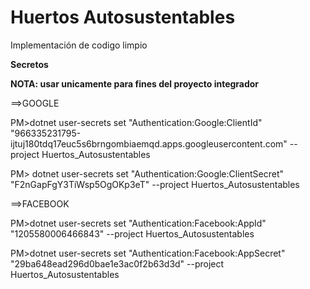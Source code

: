 # Huertos Autosustentables

Implementación de codigo limpio

**Secretos**

**NOTA: usar unicamente para fines del proyecto integrador**

==>GOOGLE

PM>dotnet user-secrets set "Authentication:Google:ClientId" "966335231795-ijtuj180tdq17euc5s6brngombiaemqd.apps.googleusercontent.com" --project Huertos_Autosustentables

PM> dotnet user-secrets set "Authentication:Google:ClientSecret" "F2nGapFgY3TiWsp5OgOKp3eT" --project Huertos_Autosustentables

==>FACEBOOK

PM>dotnet user-secrets set "Authentication:Facebook:AppId" "1205580006466843" --project Huertos_Autosustentables

PM>dotnet user-secrets set "Authentication:Facebook:AppSecret" "29ba648ead296d0bae1e3ac0f2b63d3d" --project Huertos_Autosustentables
